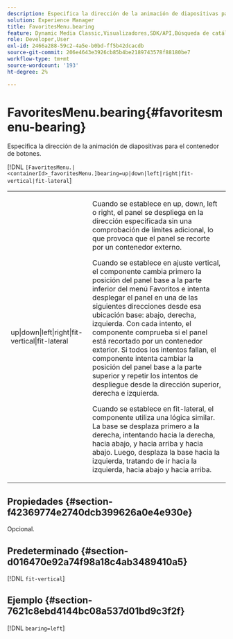 ```yaml
---
description: Especifica la dirección de la animación de diapositivas para el contenedor de botones.
solution: Experience Manager
title: FavoritesMenu.bearing
feature: Dynamic Media Classic,Visualizadores,SDK/API,Búsqueda de catálogos electrónicos
role: Developer,User
exl-id: 2466a288-59c2-4a5e-b0bd-ff5b42dcacdb
source-git-commit: 206e4643e3926cb85b4be2189743578f88180be7
workflow-type: tm+mt
source-wordcount: '193'
ht-degree: 2%

---
```


# FavoritesMenu.bearing{#favoritesmenu-bearing}

Especifica la dirección de la animación de diapositivas para el contenedor de botones.

[!DNL `[FavoritesMenu.|<containerId>_favoritesMenu.]bearing=up|down|left|right|fit-vertical|fit-lateral`]

<table id="table_2B109D2F91E64B5382B31921C3780FA5"> 
 <tbody> 
  <tr> 
   <td colname="col1"> <p><span class="codeph"> up|down|left|right|fit-vertical|fit-lateral</span> </p> </td> 
   <td colname="col2"> <p> Cuando se establece en <span class="codeph"> up</span>, <span class="codeph"> down</span>, <span class="codeph"> left</span> o <span class="codeph"> right</span>, el panel se despliega en la dirección especificada sin una comprobación de límites adicional, lo que provoca que el panel se recorte por un contenedor externo. </p> <p>Cuando se establece en <span class="codeph"> ajuste vertical</span>, el componente cambia primero la posición del panel base a la parte inferior del menú Favoritos e intenta desplegar el panel en una de las siguientes direcciones desde esa ubicación base: abajo, derecha, izquierda. Con cada intento, el componente comprueba si el panel está recortado por un contenedor exterior. Si todos los intentos fallan, el componente intenta cambiar la posición del panel base a la parte superior y repetir los intentos de despliegue desde la dirección superior, derecha e izquierda. </p> <p>Cuando se establece en <span class="codeph"> fit-lateral</span>, el componente utiliza una lógica similar. La base se desplaza primero a la derecha, intentando hacia la derecha, hacia abajo, y hacia arriba y hacia abajo. Luego, desplaza la base hacia la izquierda, tratando de ir hacia la izquierda, hacia abajo y hacia arriba. </p> </td> 
  </tr> 
 </tbody> 
</table>

## Propiedades {#section-f42369774e2740dcb399626a0e4e930e}

Opcional.

## Predeterminado {#section-d016470e92a74f98a18c4ab3489410a5}

[!DNL `fit-vertical`]

## Ejemplo {#section-7621c8ebd4144bc08a537d01bd9c3f2f}

[!DNL `bearing=left`]
